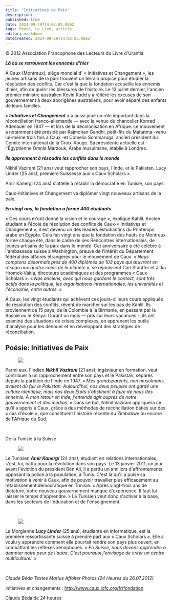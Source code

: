 ```yaml
---
title: "Initiatives de Paix"
description: 
published: true
date: 2024-09-29T14:02:03.086Z
tags: Peace, Le Lien, article
editor: markdown
dateCreated: 2024-09-29T14:02:03.086Z
---
```


<p class="v-card v-sheet theme--light grey lighten-3 px-2">© 2012 Association Francophone des Lecteurs du Livre d'Urantia</p>

***Là où se retrouvent les ennemis d'hier***

Á Caux (Montreux), siège mondial d' « Initiatives et Changement », les jeunes artisans de la paix trouvent un terrain propice pour étudier la résolution des conflits. Car c'est là que la fondation accueille les ennemis d'hier, afin de guérir les blessures de l'histoire. Le 12 juillet dernier, l'ancien premier ministre australien Kevin Rudd y a réitéré les excuses de son gouvernement à deux aborigènes australiens, pour avoir séparé des enfants de leurs familles.

« ***Initiatives et Changement*** » a aussi joué un rôle important dans la réconciliation franco-allemande — avec la venue du chancelier Konrad Adenauer en 1947 — et lors de la décolonisation en Afrique. Le mouvement a notamment été présidé par Rajmohan Gandhi, petit-fils du Mahatma -venu lui-même trois fois à Caux -et Comelio Sommaruga, ancien président du Comité international de la Croix-Rouge. Sa présidente actuelle est l'Égyptienne Omnia Marzouk, Arabe musulmane, établie à Londres.

***Ils apprennent à résoudre les conflits dans le monde***

Nikhil Vazirani (21 ans) veut rapprocher son pays, l'Inde, et le Pakistan. Lucy Linder (25 ans), première Suissesse aux « Caux Scholars ».

Amir Kanergi (24 ans) s'attelle à rétablir la démocratie en Tunisie, son pays.

Caux-Initiatives et Changement va diplômer vingt nouveaux artisans de la paix.

***En vingt ans, la fondation a formé 400 étudiants***

« Ces cours m'ont donné la vision et le courage », explique Kahlil. Ancien étudiant à l'école de résolution des conflits de Caux-« Initiatives et Changement », il est devenu un des leaders estudiantins du Printemps arabe en Égypte. Cela fait vingt ans que la fondation des hauts de Montreux forme chaque été, dans le cadre de ses Rencontres internationales, de jeunes artisans de la paix dans le monde. Cet anniversaire a été célébré à l'ambassade suisse à Washington, preuve de l'intérêt du Département fédéral des affaires étrangères pour le mouvement de Caux. « _Nous comptons désormais près de 400 diplômés de 103 pays qui œuvrent en réseau aux quatre coins de la planète_ », se réjouissent Cari Stauffer et Jitka Hromek-Vaitla, directeurs académiques et des programmes « Caux Scholars ». « _Nos anciens, avec qui nous gardons le contact, sont très actifs dans la politique, les organisations internationales, les universités et l'économie, entre autres._ »

Á Caux, les vingt étudiants qui achèvent ces jours-ci leurs cours appliqués de résolution des conflits, rêvent de marcher sur les pas de Kahlil. Ils proviennent de 15 pays, de la Colombie à la Birmanie, en passant par la Bosnie ou le Kenya. Durant un mois — pris sur leurs vacances -, ils ont examiné des situations de crises complexes, en apprenant les outils d'analyse pour les dénouer et en développant des stratégies de réconciliation.

## Poésie: Initiatives de Paix

<figure id="Figure_3" class="image urantiapedia image-style-align-left">
<img src="/image/article/Le_Lien/images_01/156.jpg">
</figure>

Parmi eux, l'Indien ***Nikhil Vazirani*** (21 ans), ingénieur en formation, veut contribuer à un rapprochement entre son pays et le Pakistan, séparés depuis la partition de l'Inde en 1947. « _Mes grandsparents, non musulmans, avaient dû fuir le Pakistan. Aujourd'hui, nos deux peuples ont gardé une culture identique, mais nos deux États s'obstinent à faire de nous des ennemis. À mon retour en Inde, j'entends agir auprès de notre gouvernement et des médias._ » Dans ce but, Nikhil Vazirani appliquera ce qu'il a appris à Caux, grâce à des méthodes de réconciliation bâties sur des « cas d'école », que constituent l'histoire récente du Zimbabwe ou encore de l'Afrique du Sud.

<br style="clear:both;"/>

De la Tunisie à la Suisse

<figure id="Figure_4" class="image urantiapedia image-style-align-left">
<img src="/image/article/Le_Lien/images_01/157.jpg">
</figure>

Le Tunisien ***Amir Kanergi*** (24 ans), étudiant en relations internationales, s'est, lui, battu pour la révolution dans son pays. Le 13 janvier 2011, un jour avant l'éviction du président Ben Ali, il a perdu un ami lors d'affrontements opposant la police à la population, à Tunis. C'est là qu'il a puisé sa motivation à venir à Caux, afin de pouvoir travailler plus efficacement au rétablissement démocratique en Tunisie. « Après vingt-trois ans de dictature, notre nouveau gouvernement manque d'expérience. Il faut lui laisser le temps d'apprendre. » Le Tunisien veut donc s'activer à la base, dans les secteurs de l'éducation et de l'enseignement.

<br style="clear:both;"/>

<figure id="Figure_5" class="image urantiapedia image-style-align-left">
<img src="/image/article/Le_Lien/images_01/158.jpg">
</figure>

La Morgienne ***Lucy Linder*** (25 ans), étudiante en informatique, est la première ressortissante suisse à prendre part aux « Caux Scholars ». Elle a voulu y apprendre comment elle pourrait rendre son pays plus ouvert, en combattant les réflexes xénophobes. « _En Suisse, nous devons apprendre à dompter notre peur de l'autre. C'est pourquoi j'envisage de créer un centre multiculturel._ »

<br style="clear:both;"/>

_Claude Béda Textes Marius Affolter Photos (24 Heures du 26.07.2012)_

Initiatives et changements : http://www.caux.iofc.org/fr/fondation

Claude Béda de 24 heures